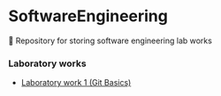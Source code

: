# SoftwareEngineering
🍇 Repository for storing software engineering lab works

### Laboratory works
+ [Laboratory work 1 (Git Basics)](./Lab-work-1)
